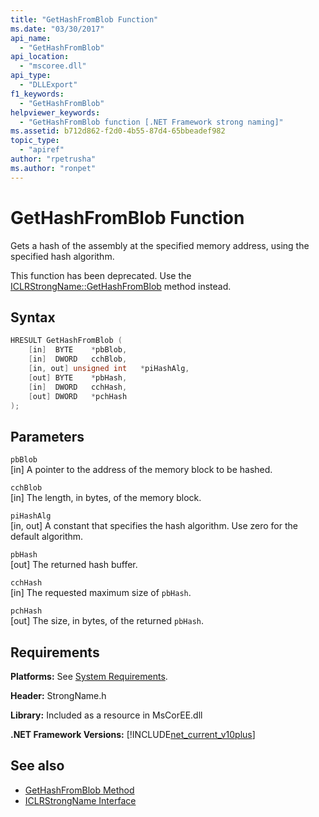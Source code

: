 ```yaml
---
title: "GetHashFromBlob Function"
ms.date: "03/30/2017"
api_name:
  - "GetHashFromBlob"
api_location:
  - "mscoree.dll"
api_type:
  - "DLLExport"
f1_keywords:
  - "GetHashFromBlob"
helpviewer_keywords:
  - "GetHashFromBlob function [.NET Framework strong naming]"
ms.assetid: b712d862-f2d0-4b55-87d4-65bbeadef982
topic_type:
  - "apiref"
author: "rpetrusha"
ms.author: "ronpet"
---
```


# GetHashFromBlob Function

Gets a hash of the assembly at the specified memory address, using the specified hash algorithm.

This function has been deprecated. Use the [ICLRStrongName::GetHashFromBlob](../../../../docs/framework/unmanaged-api/hosting/iclrstrongname-gethashfromblob-method.md) method instead.

## Syntax

```cpp
HRESULT GetHashFromBlob (
    [in]  BYTE    *pbBlob,
    [in]  DWORD   cchBlob,
    [in, out] unsigned int   *piHashAlg,
    [out] BYTE    *pbHash,
    [in]  DWORD   cchHash,
    [out] DWORD   *pchHash
);
```

## Parameters

`pbBlob`\
[in] A pointer to the address of the memory block to be hashed.

`cchBlob`\
[in] The length, in bytes, of the memory block.

`piHashAlg`\
[in, out] A constant that specifies the hash algorithm. Use zero for the default algorithm.

`pbHash`\
[out] The returned hash buffer.

`cchHash`\
[in] The requested maximum size of `pbHash`.

`pchHash`\
[out] The size, in bytes, of the returned `pbHash`.

## Requirements

**Platforms:** See [System Requirements](../../../../docs/framework/get-started/system-requirements.md).

**Header:** StrongName.h

**Library:** Included as a resource in MsCorEE.dll

**.NET Framework Versions:** [!INCLUDE[net_current_v10plus](../../../../includes/net-current-v10plus-md.md)]

## See also

- [GetHashFromBlob Method](../hosting/iclrstrongname-gethashfromblob-method.md)
- [ICLRStrongName Interface](../hosting/iclrstrongname-interface.md)